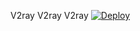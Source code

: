V2ray V2ray V2ray
[![Deploy](https://www.herokucdn.com/deploy/button.png)](https://heroku.com/deploy)

